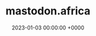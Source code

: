---
layout: server
title:  mastodon.africa
date:   2023-01-03 00:00:00 +0000
country: za
continent: africa
description: Mastodon.Africa is run by South Africans, for South Africans.
banner: https://dcqyd8zoiugq7.cloudfront.net/site_uploads/files/000/000/001/@1x/5a7b7505e6bd55b0.png
users: 23
statuses: 838
---